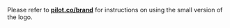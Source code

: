 Please refer to **[pilot.co/brand](https://pilot.co/brand/logo-size)** for instructions on using the small version of the logo.
